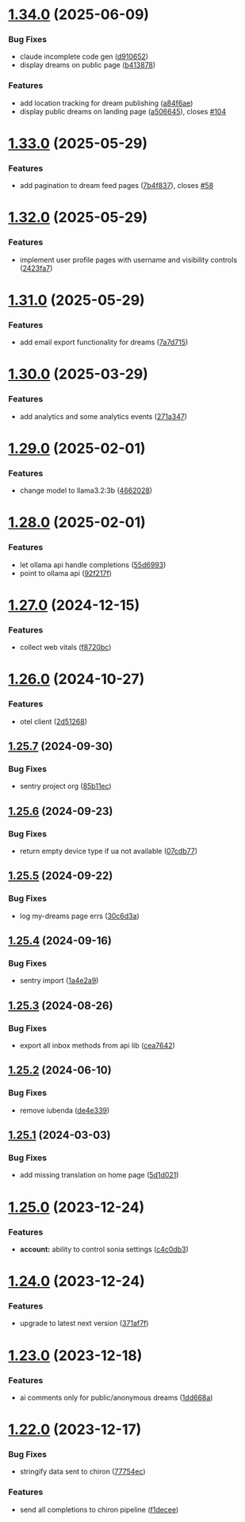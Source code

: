 # [1.34.0](https://github.com/eutiveumsonho/eutiveumsonho/compare/v1.33.0...v1.34.0) (2025-06-09)


### Bug Fixes

* claude incomplete code gen ([d910652](https://github.com/eutiveumsonho/eutiveumsonho/commit/d91065265f2a96707d294fa9c5eeede6586389bf))
* display dreams on public page ([b413878](https://github.com/eutiveumsonho/eutiveumsonho/commit/b413878b28623cccabb8261c00404c535d2150d6))


### Features

* add location tracking for dream publishing ([a84f6ae](https://github.com/eutiveumsonho/eutiveumsonho/commit/a84f6aec6d3ddfe5113b19becf1e16ec2b0cf089))
* display public dreams on landing page ([a506645](https://github.com/eutiveumsonho/eutiveumsonho/commit/a5066450b7b82e02930c57847a5d69d291986c32)), closes [#104](https://github.com/eutiveumsonho/eutiveumsonho/issues/104)

# [1.33.0](https://github.com/eutiveumsonho/eutiveumsonho/compare/v1.32.0...v1.33.0) (2025-05-29)


### Features

* add pagination to dream feed pages ([7b4f837](https://github.com/eutiveumsonho/eutiveumsonho/commit/7b4f837991e7ce3af71a68dcbf6640ff49febae8)), closes [#58](https://github.com/eutiveumsonho/eutiveumsonho/issues/58)

# [1.32.0](https://github.com/eutiveumsonho/eutiveumsonho/compare/v1.31.0...v1.32.0) (2025-05-29)


### Features

* implement user profile pages with username and visibility controls ([2423fa7](https://github.com/eutiveumsonho/eutiveumsonho/commit/2423fa7b6edb30711f004ca2250d1eb466730702))

# [1.31.0](https://github.com/eutiveumsonho/eutiveumsonho/compare/v1.30.0...v1.31.0) (2025-05-29)


### Features

* add email export functionality for dreams ([7a7d715](https://github.com/eutiveumsonho/eutiveumsonho/commit/7a7d715df79427ccc3f7a552144d88fe3fd6176c))

# [1.30.0](https://github.com/eutiveumsonho/eutiveumsonho/compare/v1.29.0...v1.30.0) (2025-03-29)


### Features

* add analytics and some analytics events ([271a347](https://github.com/eutiveumsonho/eutiveumsonho/commit/271a34769be5be87a9931a8a851adc14403a48e9))

# [1.29.0](https://github.com/eutiveumsonho/eutiveumsonho/compare/v1.28.0...v1.29.0) (2025-02-01)


### Features

* change model to llama3.2:3b ([4662028](https://github.com/eutiveumsonho/eutiveumsonho/commit/4662028b6b8b8ef8f07fec0a3f6ab2b643b34b7a))

# [1.28.0](https://github.com/eutiveumsonho/eutiveumsonho/compare/v1.27.0...v1.28.0) (2025-02-01)


### Features

* let ollama api handle completions ([55d6993](https://github.com/eutiveumsonho/eutiveumsonho/commit/55d69933a1d37c791ba2386f7f956358cee07e58))
* point to ollama api ([92f217f](https://github.com/eutiveumsonho/eutiveumsonho/commit/92f217f5a504fb898dbe71774ab802266e8d99f9))

# [1.27.0](https://github.com/eutiveumsonho/eutiveumsonho/compare/v1.26.0...v1.27.0) (2024-12-15)


### Features

* collect web vitals ([f8720bc](https://github.com/eutiveumsonho/eutiveumsonho/commit/f8720bc17404613e4584cb86be4ec11f9422592a))

# [1.26.0](https://github.com/eutiveumsonho/eutiveumsonho/compare/v1.25.7...v1.26.0) (2024-10-27)


### Features

* otel client ([2d51268](https://github.com/eutiveumsonho/eutiveumsonho/commit/2d5126813e70e50d28da9d6cf4cb4435545a99be))

## [1.25.7](https://github.com/eutiveumsonho/eutiveumsonho/compare/v1.25.6...v1.25.7) (2024-09-30)


### Bug Fixes

* sentry project org ([85b11ec](https://github.com/eutiveumsonho/eutiveumsonho/commit/85b11ec473f79ab05bcbf8c85651c6c3824c33d5))

## [1.25.6](https://github.com/eutiveumsonho/eutiveumsonho/compare/v1.25.5...v1.25.6) (2024-09-23)


### Bug Fixes

* return empty device type if ua not available ([07cdb77](https://github.com/eutiveumsonho/eutiveumsonho/commit/07cdb77e763d0ee1a9b45066f51c530ae54a9027))

## [1.25.5](https://github.com/eutiveumsonho/eutiveumsonho/compare/v1.25.4...v1.25.5) (2024-09-22)


### Bug Fixes

* log my-dreams page errs ([30c6d3a](https://github.com/eutiveumsonho/eutiveumsonho/commit/30c6d3a8e286e834b56ee8a9310709b3dd80ba37))

## [1.25.4](https://github.com/eutiveumsonho/eutiveumsonho/compare/v1.25.3...v1.25.4) (2024-09-16)


### Bug Fixes

* sentry import ([1a4e2a9](https://github.com/eutiveumsonho/eutiveumsonho/commit/1a4e2a981be5502a064d6917f6ca3184c5cce7bb))

## [1.25.3](https://github.com/eutiveumsonho/eutiveumsonho/compare/v1.25.2...v1.25.3) (2024-08-26)


### Bug Fixes

* export all inbox methods from api lib ([cea7642](https://github.com/eutiveumsonho/eutiveumsonho/commit/cea76421bda4d3e8ee01e44ac544ffac9b921080))

## [1.25.2](https://github.com/eutiveumsonho/eutiveumsonho/compare/v1.25.1...v1.25.2) (2024-06-10)


### Bug Fixes

* remove iubenda ([de4e339](https://github.com/eutiveumsonho/eutiveumsonho/commit/de4e339eae26be8dbc2c87698b54b4e51ea30ccc))

## [1.25.1](https://github.com/eutiveumsonho/eutiveumsonho/compare/v1.25.0...v1.25.1) (2024-03-03)


### Bug Fixes

* add missing translation on home page ([5d1d021](https://github.com/eutiveumsonho/eutiveumsonho/commit/5d1d021ad93fa71322256092a21a04892c879183))

# [1.25.0](https://github.com/eutiveumsonho/eutiveumsonho/compare/v1.24.0...v1.25.0) (2023-12-24)


### Features

* **account:** ability to control sonia settings ([c4c0db3](https://github.com/eutiveumsonho/eutiveumsonho/commit/c4c0db3e1afde14732c9a26f37acb8cc95aa13d8))

# [1.24.0](https://github.com/eutiveumsonho/eutiveumsonho/compare/v1.23.0...v1.24.0) (2023-12-24)


### Features

* upgrade to latest next version ([371af7f](https://github.com/eutiveumsonho/eutiveumsonho/commit/371af7f8efb63252ebaae824d6b29aebc3a3b874))

# [1.23.0](https://github.com/eutiveumsonho/eutiveumsonho/compare/v1.22.0...v1.23.0) (2023-12-18)


### Features

* ai comments only for public/anonymous dreams ([1dd668a](https://github.com/eutiveumsonho/eutiveumsonho/commit/1dd668a89c99251a778a0dc78758be33db8fdb51))

# [1.22.0](https://github.com/eutiveumsonho/eutiveumsonho/compare/v1.21.1...v1.22.0) (2023-12-17)


### Bug Fixes

* stringify data sent to chiron ([77754ec](https://github.com/eutiveumsonho/eutiveumsonho/commit/77754ecf80d2a0c0b0983ed06011890b2e13357d))


### Features

* send all completions to chiron pipeline ([f1decee](https://github.com/eutiveumsonho/eutiveumsonho/commit/f1deceeee770d077e4659d37ae83f04b467f3982))
